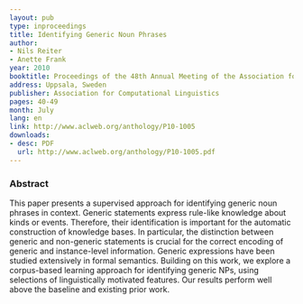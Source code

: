 ```yaml
---
layout: pub
type: inproceedings
title: Identifying Generic Noun Phrases
author:
- Nils Reiter
- Anette Frank
year: 2010
booktitle: Proceedings of the 48th Annual Meeting of the Association for Computational Linguistics
address: Uppsala, Sweden
publisher: Association for Computational Linguistics
pages: 40-49
month: July
lang: en
link: http://www.aclweb.org/anthology/P10-1005
downloads:
- desc: PDF
  url: http://www.aclweb.org/anthology/P10-1005.pdf
---
```


### Abstract

This paper presents a supervised approach for identifying generic noun phrases in context. Generic statements express rule-like knowledge about kinds or events. Therefore, their identification is important for the automatic construction of knowledge bases. In particular, the distinction between generic and non-generic statements is crucial for the correct encoding of generic and instance-level information. Generic expressions have been studied extensively in formal semantics. Building on this work, we explore a corpus-based learning approach for identifying generic NPs, using selections of linguistically motivated features. Our results perform well above the baseline and existing prior work.
